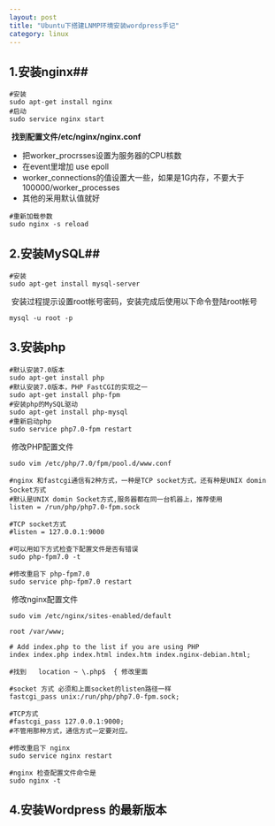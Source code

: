 ```yaml
---
layout: post
title: "Ubuntu下搭建LNMP环境安装wordpress手记"
category: linux
---
```


## 1.安装nginx##  

```
#安装
sudo apt-get install nginx 
#启动
sudo service nginx start
```
​     **找到配置文件/etc/nginx/nginx.conf**
 - 把worker_procrsses设置为服务器的CPU核数
 - 在event里增加 use epoll
 - worker_connections的值设置大一些，如果是1G内存，不要大于100000/worker_processes
 - 其他的采用默认值就好
```
#重新加载参数
sudo nginx -s reload
```

## 2.安装MySQL##

```
#安装
sudo apt-get install mysql-server
```
​	安装过程提示设置root帐号密码，安装完成后使用以下命令登陆root帐号
```
mysql -u root -p
```
## 3.安装php

```
#默认安装7.0版本
sudo apt-get install php
#默认安装7.0版本，PHP FastCGI的实现之一
sudo apt-get install php-fpm
#安装php的MySQL驱动
sudo apt-get install php-mysql
#重新启动php
sudo service php7.0-fpm restart
```
​	修改PHP配置文件

```
sudo vim /etc/php/7.0/fpm/pool.d/www.conf

#nginx 和fastcgi通信有2种方式，一种是TCP socket方式，还有种是UNIX domin Socket方式
#默认是UNIX domin Socket方式,服务器都在同一台机器上，推荐使用                          
listen = /run/php/php7.0-fpm.sock

#TCP socket方式
#listen = 127.0.0.1:9000
  
#可以用如下方式检查下配置文件是否有错误
sudo php-fpm7.0 -t 
 
#修改重启下 php-fpm7.0
sudo service php-fpm7.0 restart
```

​	修改nginx配置文件

```
sudo vim /etc/nginx/sites-enabled/default
 
root /var/www;
 
# Add index.php to the list if you are using PHP
index index.php index.html index.htm index.nginx-debian.html;
 
#找到   location ~ \.php$  { 修改里面
 
#socket 方式 必须和上面socket的listen路径一样
fastcgi_pass unix:/run/php/php7.0-fpm.sock;
  
#TCP方式
#fastcgi_pass 127.0.0.1:9000;  
#不管用那种方式，通信方式一定要对应。

#修改重启下 nginx
sudo service nginx restart
 
#nginx 检查配置文件命令是
sudo nginx -t
```
## 4.安装Wordpress 的最新版本
